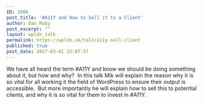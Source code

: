 ```yaml
---
ID: 2806
post_title: '#A11Y and How to Sell it to a Client'
author: Dan Maby
post_excerpt: ""
layout: wpldn_talk
permalink: https://wpldn.uk/talk/a11y-sell-client
published: true
post_date: 2017-03-01 22:07:57
---
```

We have all heard the term #A11Y and know we should be doing something about it, but how and why?  In this talk Mik will explain the reason why it is so vital for all working it the field of WordPress to ensure their output is accessible.  But more importantly he will explain how to sell this to potential clients, and why it is so vital for them to invest in #A11Y.